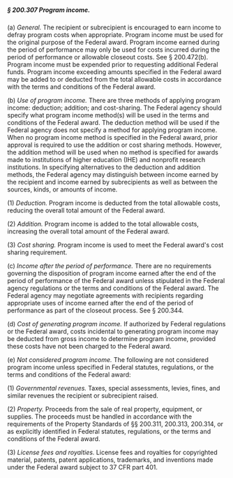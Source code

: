 ##### § 200.307 Program income. #####

(a) *General.* The recipient or subrecipient is encouraged to earn income to defray program costs when appropriate. Program income must be used for the original purpose of the Federal award. Program income earned during the period of performance may only be used for costs incurred during the period of performance or allowable closeout costs. See § 200.472(b). Program income must be expended prior to requesting additional Federal funds. Program income exceeding amounts specified in the Federal award may be added to or deducted from the total allowable costs in accordance with the terms and conditions of the Federal award.

(b) *Use of program income.* There are three methods of applying program income: deduction; addition; and cost-sharing. The Federal agency should specify what program income method(s) will be used in the terms and conditions of the Federal award. The deduction method will be used if the Federal agency does not specify a method for applying program income. When no program income method is specified in the Federal award, prior approval is required to use the addition or cost sharing methods. However, the addition method will be used when no method is specified for awards made to institutions of higher education (IHE) and nonprofit research institutions. In specifying alternatives to the deduction and addition methods, the Federal agency may distinguish between income earned by the recipient and income earned by subrecipients as well as between the sources, kinds, or amounts of income.

(1) *Deduction.* Program income is deducted from the total allowable costs, reducing the overall total amount of the Federal award.

(2) *Addition.* Program income is added to the total allowable costs, increasing the overall total amount of the Federal award.

(3) *Cost sharing.* Program income is used to meet the Federal award's cost sharing requirement.

(c) *Income after the period of performance.* There are no requirements governing the disposition of program income earned after the end of the period of performance of the Federal award unless stipulated in the Federal agency regulations or the terms and conditions of the Federal award. The Federal agency may negotiate agreements with recipients regarding appropriate uses of income earned after the end of the period of performance as part of the closeout process. See § 200.344.

(d) *Cost of generating program income.* If authorized by Federal regulations or the Federal award, costs incidental to generating program income may be deducted from gross income to determine program income, provided these costs have not been charged to the Federal award.

(e) *Not considered program income.* The following are not considered program income unless specified in Federal statutes, regulations, or the terms and conditions of the Federal award:

(1) *Governmental revenues.* Taxes, special assessments, levies, fines, and similar revenues the recipient or subrecipient raised.

(2) *Property.* Proceeds from the sale of real property, equipment, or supplies. The proceeds must be handled in accordance with the requirements of the Property Standards of §§ 200.311, 200.313, 200.314, or as explicitly identified in Federal statutes, regulations, or the terms and conditions of the Federal award.

(3) *License fees and royalties.* License fees and royalties for copyrighted material, patents, patent applications, trademarks, and inventions made under the Federal award subject to 37 CFR part 401.